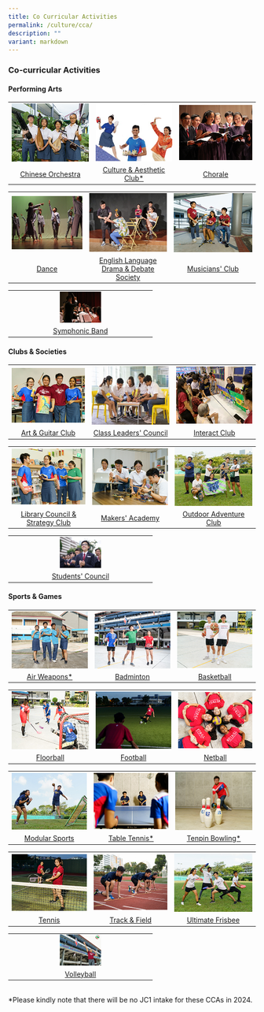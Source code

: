 ```yaml
---
title: Co Curricular Activities
permalink: /culture/cca/
description: ""
variant: markdown
---
```

### **Co-curricular Activities** 

#### **Performing Arts**
<table>
	<tbody><tr>
    <td style="text-align: center;">
			<a href="/culture/cca/performing-arts/chinese-orchestra/"><img src="/images/CCA/cca1.jpg"></a>
		</td>
		<td style="text-align: center;">
			<a href="/culture/cca/performing-arts/culture-and-aesthetic-club/"><img src="/images/CCA/cca2.jpg"></a>
		</td>
    <td style="text-align: center;">
			<a href="/culture/cca/performing-arts/chorale/"><img src="/images/CCA/cca3.jpg"></a>
		</td>
	</tr>
		<tr>
    <td style="text-align: center;">
			<a href="/culture/cca/performing-arts/chinese-orchestra/">Chinese Orchestra</a>
</td>
		<td style="text-align: center;">			
			<a href="/culture/cca/performing-arts/culture-and-aesthetic-club/">Culture &amp; Aesthetic Club*</a>
</td>
    <td style="text-align: center;">
			<a href="/culture/cca/performing-arts/chorale/">Chorale</a>
		</td>
	</tr>
</tbody></table>
<table>
	<tbody><tr>
    <td style="text-align: center;">
			<a href="/culture/cca/performing-arts/dance/"><img src="/images/CCA/cca4.jpg"></a>
		</td>
		<td style="text-align: center;">
			<a href="/culture/cca/performing-arts/eldds/"><img src="/images/CCA/cca5.jpg"></a>
		</td>
    <td style="text-align: center;">
			<a href="/culture/cca/performing-arts/musicians-club/"><img src="/images/CCA/cca6.jpg"></a>
		</td>
	</tr>
		<tr>
    <td style="text-align: center;">
			<a href="/culture/cca/performing-arts/dance/">Dance</a>
</td>
		<td style="text-align: center;">			
			<a href="/culture/cca/performing-arts/eldds/">English Language Drama &amp; Debate Society</a>
</td>
    <td style="text-align: center;">
			<a href="/culture/cca/performing-arts/musicians-club/">Musicians' Club</a>
		</td>
	</tr>
</tbody></table>
<table>
	<tbody><tr>
    <td style="text-align: center;">
			<a href="/culture/cca/performing-arts/symphonic-band/"><img src="/images/CCA/cca7.jpg" style="width:30%"></a>
		</td>
	</tr>
		<tr>
    <td style="text-align: center;">
			<a href="/culture/cca/performing-arts/symphonic-band/">Symphonic Band</a>
		</td>
	</tr>
</tbody></table>

#### **Clubs &amp; Societies**
<table>
	<tbody><tr>
    <td style="text-align: center;">
			<a href="/culture/cca/clubs-and-societies/art-and-guitar/club/"><img src="/images/CCA/cca8.jpg"></a>
		</td>
		<td style="text-align: center;">
			<a href="/culture/cca/clubs-and-societies/class-leaders-council/"><img src="/images/CCA/cca9.jpg"></a>
		</td>
    <td style="text-align: center;">
			<a href="/culture/cca/clubs-and-societies/interact-club/"><img src="/images/CCA/cca10.jpg"></a>
		</td>
	</tr>
		<tr>
    <td style="text-align: center;">
			<a href="/culture/cca/clubs-and-societies/art-and-guitar/club/">Art &amp; Guitar Club</a>
</td>
		<td style="text-align: center;">			
			<a href="/culture/cca/clubs-and-societies/class-leaders-council/">Class Leaders' Council</a>
</td>
    <td style="text-align: center;">
			<a href="/culture/cca/clubs-and-societies/interact-club/">Interact Club</a>
		</td>
	</tr>
</tbody></table>
<table>
	<tbody><tr>
    <td style="text-align: center;">
			<a href="/culture/cca/clubs-and-societies/library-council-and-strategy-club/"><img src="/images/CCA/cca11.jpg"></a>
		</td>
		<td style="text-align: center;">
			<a href="/culture/cca/clubs-and-societies/makers-academy/"><img src="/images/CCA/cca12.jpg"></a>
		</td>
    <td style="text-align: center;">
			<a href="/culture/cca/clubs-and-societies/outdoor-adventure-club/"><img src="/images/CCA/cca13.jpg"></a>
		</td>
	</tr>
		<tr>
    <td style="text-align: center;">
			<a href="/culture/cca/clubs-and-societies/library-council-and-strategy-club/">Library Council &amp; Strategy Club</a>
</td>
		<td style="text-align: center;">			
			<a href="/culture/cca/clubs-and-societies/makers-academy/">Makers' Academy</a>
</td>
    <td style="text-align: center;">
			<a href="/culture/cca/clubs-and-societies/outdoor-adventure-club/">Outdoor Adventure Club</a>
		</td>
	</tr>
</tbody></table>
<table>
	<tbody><tr>
    <td style="text-align: center;">
			<a href="/culture/cca/clubs-and-societies/students-council/"><img src="/images/CCA/cca14.jpg" style="width:30%"></a>
		</td>
	</tr>
		<tr>
    <td style="text-align: center;">
			<a href="/culture/cca/clubs-and-societies/students-council/">Students' Council</a>
		</td>
	</tr>
</tbody></table>

#### **Sports &amp; Games**
<table>
	<tbody><tr>
    <td style="text-align: center;">
			<a href="/culture/cca/sports-and-games/air-weapons"><img src="/images/CCA/cca15.jpg"></a>
		</td>
		<td style="text-align: center;">
			<a href="/culture/cca/sports-and-games/badminton/"><img src="/images/CCA/cca16.jpg"></a>
		</td>
    <td style="text-align: center;">
			<a href="/culture/cca/sports-and-games/basketball/"><img src="/images/CCA/cca17.jpg"></a>
		</td>
	</tr>
		<tr>
    <td style="text-align: center;">
			<a href="/culture/cca/sports-and-games/air-weapons">Air Weapons*</a>
</td>
		<td style="text-align: center;">			
			<a href="/culture/cca/sports-and-games/badminton/">Badminton</a>
</td>
    <td style="text-align: center;">
			<a href="/culture/cca/sports-and-games/basketball/">Basketball</a>
		</td>
	</tr>
</tbody></table>
<table>
	<tbody><tr>
    <td style="text-align: center;">
			<a href="/culture/cca/sports-and-games/floorball/"><img src="/images/CCA/cca18.jpg"></a>
		</td>
		<td style="text-align: center;">
			<a href="/culture/cca/sports-and-games/football/"><img src="/images/CCA/cca19.jpg"></a>
		</td>
    <td style="text-align: center;">
			<a href="/culture/cca/sports-and-games/netball/"><img src="/images/CCA/cca20.jpg"></a>
		</td>
	</tr>
		<tr>
    <td style="text-align: center;">
			<a href="/culture/cca/sports-and-games/floorball/">Floorball</a>
</td>
		<td style="text-align: center;">			
			<a href="/culture/cca/sports-and-games/football/">Football</a>
</td>
    <td style="text-align: center;">
			<a href="/culture/cca/sports-and-games/netball/">Netball</a>
		</td>
	</tr>
</tbody></table>
<table>
	<tbody><tr>
    <td style="text-align: center;">
			<a href="/culture/cca/sports-and-games/modular-sports/"><img src="/images/CCA/cca21.jpg"></a>
		</td>
		<td style="text-align: center;">
			<a href="/culture/cca/sports-and-games/table-tennis/"><img src="/images/CCA/cca22.jpg"></a>
		</td>
    <td style="text-align: center;">
			<a href="/culture/cca/sports-and-games/tenpin-bowling/"><img src="/images/CCA/cca23.jpg"></a>
		</td>
	</tr>
		<tr>
    <td style="text-align: center;">
			<a href="/culture/cca/sports-and-games/modular-sports/">Modular Sports</a>
</td>
		<td style="text-align: center;">			
			<a href="/culture/cca/sports-and-games/table-tennis/">Table Tennis*</a>
</td>
    <td style="text-align: center;">
			<a href="/culture/cca/sports-and-games/tenpin-bowling/">Tenpin Bowling*</a>
		</td>
	</tr>
</tbody></table>
<table>
	<tbody><tr>
    <td style="text-align: center;">
			<a href="/culture/cca/sports-and-games/tennis/"><img src="/images/CCA/cca24.jpg"></a>
		</td>
		<td style="text-align: center;">
			<a href="/culture/cca/sports-and-games/track-and-field"><img src="/images/CCA/cca25.jpg"></a>
		</td>
    <td style="text-align: center;">
			<a href="/culture/cca/sports-and-games/ultimate-frisbee/"><img src="/images/CCA/cca26.jpg"></a>
		</td>
	</tr>
		<tr>
    <td style="text-align: center;">
			<a href="/culture/cca/sports-and-games/tennis/">Tennis</a>
</td>
		<td style="text-align: center;">			
			<a href="/culture/cca/sports-and-games/track-and-field/">Track &amp; Field</a>
</td>
    <td style="text-align: center;">
			<a href="/culture/cca/sports-and-games/ultimate-frisbee/">Ultimate Frisbee</a>
		</td>
	</tr>
</tbody></table>
<table>
	<tbody><tr>
    <td style="text-align: center;">
			<a href="/culture/cca/sports-and-games/volleyball/"><img src="/images/CCA/cca27.jpg" style="width:30%"></a>
		</td>
	</tr>
		<tr>
    <td style="text-align: center;">
			<a href="/culture/cca/sports-and-games/volleyball/">Volleyball</a>
		</td>
	</tr>
</tbody></table>

<br>
*Please kindly note that there will be no JC1 intake for these CCAs in 2024.
